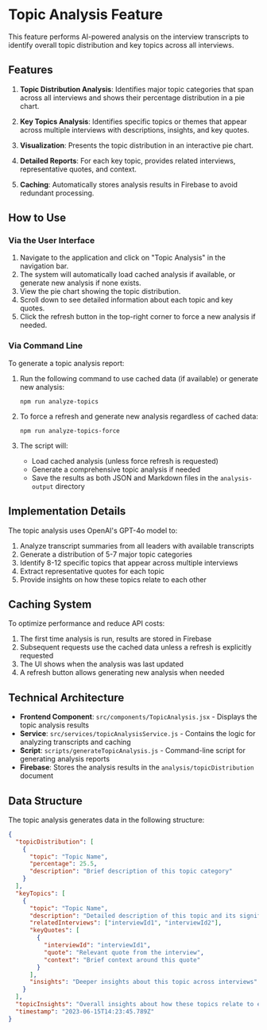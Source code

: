 # Topic Analysis Feature

This feature performs AI-powered analysis on the interview transcripts to identify overall topic distribution and key topics across all interviews.

## Features

1. **Topic Distribution Analysis**: Identifies major topic categories that span across all interviews and shows their percentage distribution in a pie chart.

2. **Key Topics Analysis**: Identifies specific topics or themes that appear across multiple interviews with descriptions, insights, and key quotes.

3. **Visualization**: Presents the topic distribution in an interactive pie chart.

4. **Detailed Reports**: For each key topic, provides related interviews, representative quotes, and context.

5. **Caching**: Automatically stores analysis results in Firebase to avoid redundant processing.

## How to Use

### Via the User Interface

1. Navigate to the application and click on "Topic Analysis" in the navigation bar.
2. The system will automatically load cached analysis if available, or generate new analysis if none exists.
3. View the pie chart showing the topic distribution.
4. Scroll down to see detailed information about each topic and key quotes.
5. Click the refresh button in the top-right corner to force a new analysis if needed.

### Via Command Line

To generate a topic analysis report:

1. Run the following command to use cached data (if available) or generate new analysis:
   ```
   npm run analyze-topics
   ```

2. To force a refresh and generate new analysis regardless of cached data:
   ```
   npm run analyze-topics-force
   ```

3. The script will:
   - Load cached analysis (unless force refresh is requested)
   - Generate a comprehensive topic analysis if needed
   - Save the results as both JSON and Markdown files in the `analysis-output` directory

## Implementation Details

The topic analysis uses OpenAI's GPT-4o model to:

1. Analyze transcript summaries from all leaders with available transcripts
2. Generate a distribution of 5-7 major topic categories
3. Identify 8-12 specific topics that appear across multiple interviews
4. Extract representative quotes for each topic
5. Provide insights on how these topics relate to each other

## Caching System

To optimize performance and reduce API costs:

1. The first time analysis is run, results are stored in Firebase
2. Subsequent requests use the cached data unless a refresh is explicitly requested
3. The UI shows when the analysis was last updated
4. A refresh button allows generating new analysis when needed

## Technical Architecture

- **Frontend Component**: `src/components/TopicAnalysis.jsx` - Displays the topic analysis results
- **Service**: `src/services/topicAnalysisService.js` - Contains the logic for analyzing transcripts and caching
- **Script**: `scripts/generateTopicAnalysis.js` - Command-line script for generating analysis reports
- **Firebase**: Stores the analysis results in the `analysis/topicDistribution` document

## Data Structure

The topic analysis generates data in the following structure:

```json
{
  "topicDistribution": [
    {
      "topic": "Topic Name",
      "percentage": 25.5,
      "description": "Brief description of this topic category"
    }
  ],
  "keyTopics": [
    {
      "topic": "Topic Name",
      "description": "Detailed description of this topic and its significance",
      "relatedInterviews": ["interviewId1", "interviewId2"],
      "keyQuotes": [
        {
          "interviewId": "interviewId1",
          "quote": "Relevant quote from the interview",
          "context": "Brief context around this quote"
        }
      ],
      "insights": "Deeper insights about this topic across interviews"
    }
  ],
  "topicInsights": "Overall insights about how these topics relate to each other",
  "timestamp": "2023-06-15T14:23:45.789Z"
}
``` 
